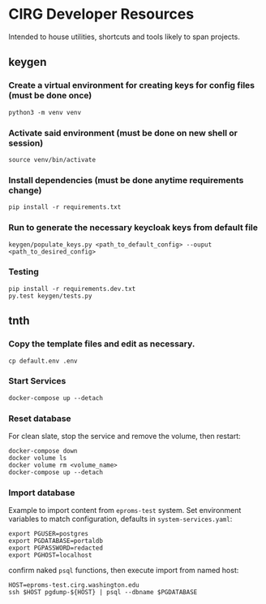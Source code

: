 # CIRG Developer Resources

Intended to house utilities, shortcuts and tools likely to span projects.

## keygen

### Create a virtual environment for creating keys for config files (must be done once)

```
python3 -m venv venv
```
### Activate said environment (must be done on new shell or session)
```
source venv/bin/activate
```

### Install dependencies (must be done anytime requirements change)
```
pip install -r requirements.txt
```

### Run to generate the necessary keycloak keys from default file
```
keygen/populate_keys.py <path_to_default_config> --ouput <path_to_desired_config>
```

### Testing
```
pip install -r requirements.dev.txt
py.test keygen/tests.py
```


## tnth

### Copy the template files and edit as necessary.

```
cp default.env .env
```

### Start Services

```
docker-compose up --detach
```

### Reset database

For clean slate, stop the service and remove the volume, then restart: 

```
docker-compose down
docker volume ls
docker volume rm <volume_name>
docker-compose up --detach
```

### Import database

Example to import content from ``eproms-test`` system.  Set environment
variables to match configuration, defaults in `system-services.yaml`:

```
export PGUSER=postgres
export PGDATABASE=portaldb
export PGPASSWORD=redacted
export PGHOST=localhost
```

confirm naked `psql` functions, then execute import from named host:

```
HOST=eproms-test.cirg.washington.edu
ssh $HOST pgdump-${HOST} | psql --dbname $PGDATABASE
```


